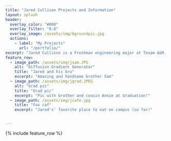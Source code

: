 ```yaml
---
title: "Jared Cullison Projects and Information"
layout: splash
header:
  overlay_color: "#000"
  overlay_filter: "0.6"
  overlay_image: /assets/img/bgroundpic.jpg
  actions:
    - label: "My Projects"
      url: "/portfolio/"
excerpt: "Jared Cullison is a Freshman engineering major at Texam A&M. He is passionate about 3D printing, electrical engineering, and all things science."
feature_row:
  - image_path: /assets/img/jsam.JPG
    alt: "Diffusion Gradient Generator"
    title: "Jared and his bro"
    excerpt: "Amazing and handsome brother Sam"
  - image_path: /assets/img/jgrad.JPEG
    alt: "Grad pic"
    title: "Grad pic"
    excerpt: "Pic with brother and cousin Annie at Graduation!"
  - image_path: /assets/img/jcafe.jpg
    title: "Fav caf"
    excerpt: "Jared's' favorite place to eat on campus (so far)"


---
```


{% include feature_row %}
